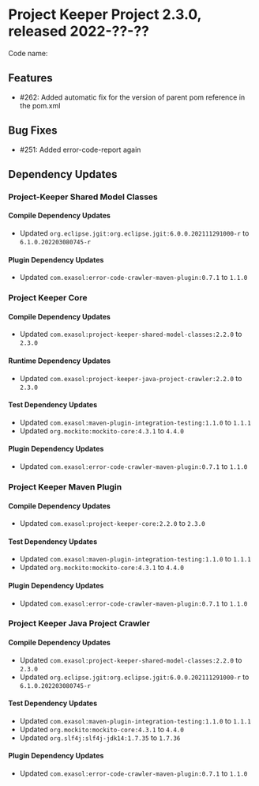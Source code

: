 # Project Keeper Project 2.3.0, released 2022-??-??

Code name:

## Features

* #262: Added automatic fix for the version of parent pom reference in the pom.xml

## Bug Fixes

* #251: Added error-code-report again

## Dependency Updates

### Project-Keeper Shared Model Classes

#### Compile Dependency Updates

* Updated `org.eclipse.jgit:org.eclipse.jgit:6.0.0.202111291000-r` to `6.1.0.202203080745-r`

#### Plugin Dependency Updates

* Updated `com.exasol:error-code-crawler-maven-plugin:0.7.1` to `1.1.0`

### Project Keeper Core

#### Compile Dependency Updates

* Updated `com.exasol:project-keeper-shared-model-classes:2.2.0` to `2.3.0`

#### Runtime Dependency Updates

* Updated `com.exasol:project-keeper-java-project-crawler:2.2.0` to `2.3.0`

#### Test Dependency Updates

* Updated `com.exasol:maven-plugin-integration-testing:1.1.0` to `1.1.1`
* Updated `org.mockito:mockito-core:4.3.1` to `4.4.0`

#### Plugin Dependency Updates

* Updated `com.exasol:error-code-crawler-maven-plugin:0.7.1` to `1.1.0`

### Project Keeper Maven Plugin

#### Compile Dependency Updates

* Updated `com.exasol:project-keeper-core:2.2.0` to `2.3.0`

#### Test Dependency Updates

* Updated `com.exasol:maven-plugin-integration-testing:1.1.0` to `1.1.1`
* Updated `org.mockito:mockito-core:4.3.1` to `4.4.0`

#### Plugin Dependency Updates

* Updated `com.exasol:error-code-crawler-maven-plugin:0.7.1` to `1.1.0`

### Project Keeper Java Project Crawler

#### Compile Dependency Updates

* Updated `com.exasol:project-keeper-shared-model-classes:2.2.0` to `2.3.0`
* Updated `org.eclipse.jgit:org.eclipse.jgit:6.0.0.202111291000-r` to `6.1.0.202203080745-r`

#### Test Dependency Updates

* Updated `com.exasol:maven-plugin-integration-testing:1.1.0` to `1.1.1`
* Updated `org.mockito:mockito-core:4.3.1` to `4.4.0`
* Updated `org.slf4j:slf4j-jdk14:1.7.35` to `1.7.36`

#### Plugin Dependency Updates

* Updated `com.exasol:error-code-crawler-maven-plugin:0.7.1` to `1.1.0`
